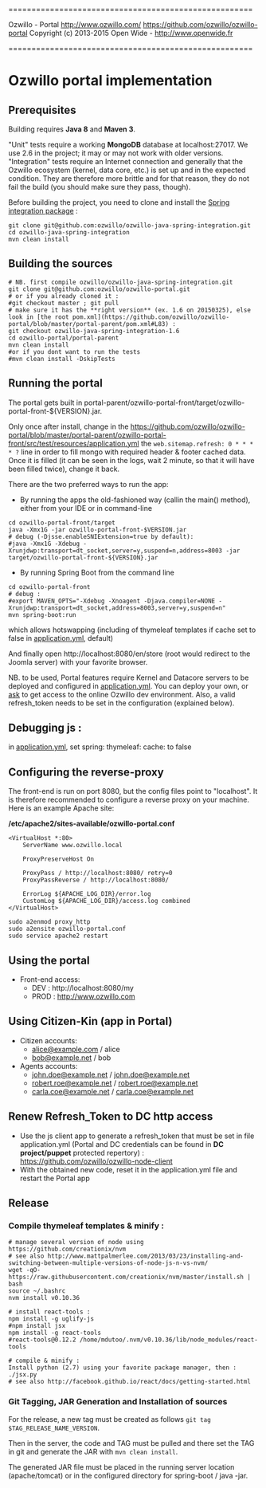 =====================================================

Ozwillo - Portal
http://www.ozwillo.com/
https://github.com/ozwillo/ozwillo-portal
Copyright (c) 2013-2015 Open Wide - http://www.openwide.fr

=====================================================

Ozwillo portal implementation
===========================

## Prerequisites

Building requires **Java 8** and **Maven 3**.

"Unit" tests require a working **MongoDB** database at localhost:27017. We use 2.6 in the project; it may or may not work with older versions. "Integration" tests require an Internet connection and generally that the Ozwillo ecosystem (kernel, data core, etc.) is set up and in the expected condition. They are therefore more brittle and for that reason, they do not fail the build (you should make sure they pass, though).

Before building the project, you need to clone and install the [Spring integration package](https://github.com/ozwillo/ozwillo-java-spring-integration) :

```
git clone git@github.com:ozwillo/ozwillo-java-spring-integration.git
cd ozwillo-java-spring-integration
mvn clean install
```


## Building the sources

```
# NB. first compile ozwillo/ozwillo-java-spring-integration.git
git clone git@github.com:ozwillo/ozwillo-portal.git
# or if you already cloned it :
#git checkout master ; git pull
# make sure it has the **right version** (ex. 1.6 on 20150325), else look in [the root pom.xml](https://github.com/ozwillo/ozwillo-portal/blob/master/portal-parent/pom.xml#L83) :
git checkout ozwillo-java-spring-integration-1.6
cd ozwillo-portal/portal-parent
mvn clean install
#or if you dont want to run the tests 
#mvn clean install -DskipTests
```

## Running the portal

The portal gets built in portal-parent/ozwillo-portal-front/target/ozwillo-portal-front-${VERSION}.jar.

Only once after install, change in the https://github.com/ozwillo/ozwillo-portal/blob/master/portal-parent/ozwillo-portal-front/src/test/resources/application.yml the ```web.sitemap.refresh: 0 * * * * ?``` line in order to fill mongo with required header & footer cached data. Once it is filled (it can be seen in the logs, wait 2 minute, so that it will have been filled twice), change it back.

There are the two preferred ways to run the app:

* By running the apps the old-fashioned way (callin the main() method), either from your IDE or in command-line

```
cd ozwillo-portal-front/target
java -Xmx1G -jar ozwillo-portal-front-$VERSION.jar
# debug (-Djsse.enableSNIExtension=true by default):
#java -Xmx1G -Xdebug -Xrunjdwp:transport=dt_socket,server=y,suspend=n,address=8003 -jar target/ozwillo-portal-front-${VERSION}.jar
```

* By running Spring Boot from the command line

```
cd ozwillo-portal-front
# debug :
#export MAVEN_OPTS="-Xdebug -Xnoagent -Djava.compiler=NONE -Xrunjdwp:transport=dt_socket,address=8003,server=y,suspend=n"
mvn spring-boot:run
```
which allows hotswapping (including of thymeleaf templates if cache set to false in [application.yml](https://github.com/ozwillo/ozwillo-portal/blob/master/portal-parent/ozwillo-portal-front/src/main/resources/application.yml), default)

And finally open http://localhost:8080/en/store (root would redirect to the Joomla server) with your favorite browser.

NB. to be used, Portal features require Kernel and Datacore servers to be deployed and configured in [application.yml](https://github.com/ozwillo/ozwillo-portal/blob/master/portal-parent/ozwillo-portal-front/src/main/resources/application.yml).
You can deploy your own, or [ask](http://www.ozwillo.com) to get access to the online Ozwillo dev environment.
Also, a valid refresh_token needs to be set in the configuration (explained below).

## Debugging js :
in [application.yml](https://github.com/ozwillo/ozwillo-portal/blob/master/portal-parent/ozwillo-portal-front/src/main/resources/application.yml), set spring: thymeleaf: cache: to false

## Configuring the reverse-proxy

The front-end is run on port 8080, but the config files point to "localhost". It is therefore recommended to configure a reverse proxy on your machine. Here is an example Apache site:

**/etc/apache2/sites-available/ozwillo-portal.conf**

```
<VirtualHost *:80>
	ServerName www.ozwillo.local

	ProxyPreserveHost On
	
	ProxyPass / http://localhost:8080/ retry=0
	ProxyPassReverse / http://localhost:8080/

	ErrorLog ${APACHE_LOG_DIR}/error.log
	CustomLog ${APACHE_LOG_DIR}/access.log combined
</VirtualHost>
```

```
sudo a2enmod proxy_http
sudo a2ensite ozwillo-portal.conf
sudo service apache2 restart
```


## Using the portal

* Front-end access: 
  * DEV  : http://localhost:8080/my
  * PROD : http://www.ozwillo.com

## Using Citizen-Kin (app in Portal)

* Citizen accounts:
  * alice@example.com / alice
  * bob@example.net / bob
* Agents accounts:
  * john.doe@example.net / john.doe@example.net
  * robert.roe@example.net / robert.roe@example.net
  * carla.coe@example.net / carla.coe@example.net

## Renew Refresh_Token to DC http access

 * Use the js client app to generate a refresh_token that must be set in file application.yml (Portal and DC credentials can be found in **DC project/puppet** protected repertory) :
    https://github.com/ozwillo/ozwillo-node-client
 * With the obtained new code, reset it in the application.yml file and restart the Portal app

## Release

### Compile thymeleaf templates & minify :
```
# manage several version of node using https://github.com/creationix/nvm
# see also http://www.mattpalmerlee.com/2013/03/23/installing-and-switching-between-multiple-versions-of-node-js-n-vs-nvm/
wget -qO- https://raw.githubusercontent.com/creationix/nvm/master/install.sh | bash
source ~/.bashrc
nvm install v0.10.36

# install react-tools :
npm install -g uglify-js
#npm install jsx
npm install -g react-tools
#react-tools@0.12.2 /home/mdutoo/.nvm/v0.10.36/lib/node_modules/react-tools

# compile & minify :
Install python (2.7) using your favorite package manager, then :
./jsx.py
# see also http://facebook.github.io/react/docs/getting-started.html
```

### Git Tagging, JAR Generation and Installation of sources

For the release, a new tag must be created as follows `git tag $TAG_RELEASE_NAME_VERSION`.

Then in the server, the code and TAG must be pulled and there set the TAG in git and generate the JAR with `mvn clean install`. 

The generated JAR file must be placed in the running server location (apache/tomcat) or in the configured directory for spring-boot / java -jar.